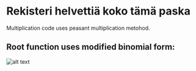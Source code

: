 # Rekisteri helvettiä koko tämä paska

Multiplication code uses peasant multiplication metohod.

## Root function uses modified binomial form:
![alt text](https://github.com/Jan-Aarela/Fibonacci-y86/blob/main/17352177520976993595869867469564.jpg)

